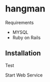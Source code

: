 hangman
=======

Requirements
 - MYSQL
 - Ruby on Rails

Installation
 -     


Test

Start Web Service

